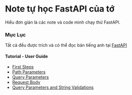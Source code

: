 # Note tự học FastAPI của tớ

Hiểu đơn giản là các note và code mình chạy thử FastAPI. 

### Mục Lục 

Tất cả đều được trích và có thể đọc bản tiếng anh tại [FastAPI](https://fastapi.tiangolo.com/tutorial/query-params/)

#### Tutorial - User Guide

- [First Steps](./tutorial/first_steps/)
- [Path Parameters](./tutorial/path_param/)
- [Query Parameters](./tutorial/query_parameter/)
- [Request Body](./tutorial/request_body/)
- [Query Parameters and String Validations](./tutorial/Query_Pram_and_Str_Valid/)
